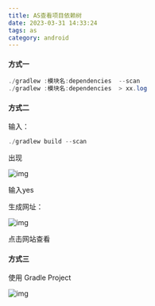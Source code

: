 ```yaml
---
title: AS查看项目依赖树
date: 2023-03-31 14:33:24
tags: as
category: android
---
```


#### 方式一

```java
./gradlew :模块名:dependencies  --scan 
./gradlew :模块名:dependencies  > xx.log 
```

#### 方式二

输入：

```java
./gradlew build --scan
```

出现

![img](https://intranetproxy.alipay.com/skylark/lark/0/2023/png/3756563/1675751747423-7a38c8aa-f7b5-4617-a72a-4b397a8b7f43.png)

输入yes

生成网址：

![img](https://intranetproxy.alipay.com/skylark/lark/0/2023/png/3756563/1675751788849-e8c61be8-fe70-43f4-b3b1-69e6ef5b4668.png)

点击网站查看

#### 方式三

使用 Gradle Project

![img](https://intranetproxy.alipay.com/skylark/lark/0/2023/png/3756563/1675752215256-2819385e-1548-4705-8b5e-8757b7d6966a.png)
